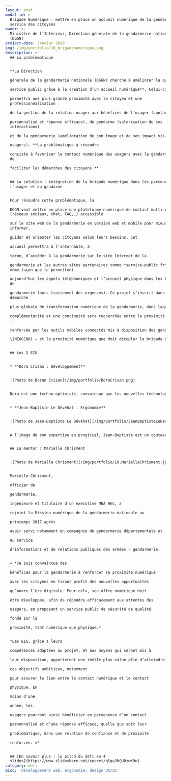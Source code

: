 ```yaml
---
layout: post
modal-id: >-
  Brigade Numérique : mettre en place un accueil numérique de la gendarmerie au
  service des citoyens
owner: >-
  Ministère de l'Intérieur, Direction générale de la gendarmerie nationale
  (DGGN)
project-date: Janvier 2018
img: /img/portfolio/10_brigadenumerique.png
description: >-
  ## La problématique


  **La Direction

  générale de la gendarmerie nationale (DGGN) cherche à améliorer la qualité du

  service public grâce à la création d’un accueil numérique**. Celui-ci

  permettra une plus grande proximité avec le citoyen et une
  professionnalisation

  de la gestion de la relation usager aux bénéfices de l’usager (contact

  personnalisé et réponse efficace), du gendarme (valorisation de ses
  interactions)

  et de la gendarmerie (amélioration de son image et de son impact vis-à-vis des

  usagers). **La problématique à résoudre

  consiste à favoriser le contact numérique des usagers avec la gendarmerie et
  de

  faciliter les démarches des citoyens.**


  ## La solution : intégration de la brigade numérique dans les parcours de
  l'usager et du gendarme


  Pour résoudre cette problématique, la

  DGGN veut mettre en place une plateforme numérique de contact multi-canal
  (réseaux sociaux, chat, FAQ,…) accessible

  sur le site web de la gendarmerie en version web et mobile pour mieux
  informer,

  guider et orienter les citoyens selon leurs besoins. Cet

  accueil permettra à l’internaute, à

  terme, d’accéder à la gendarmerie sur le site Internet de la

  gendarmerie et les autres sites partenaires comme *service-public.fr* de la
  même façon que le permettent

  aujourd’hui les appels téléphoniques et l’accueil physique dans les brigades
  de

  gendarmerie (hors traitement des urgences). Ce projet s’inscrit dans une
  démarche

  plus globale de transformation numérique de la gendarmerie, dans laquelle une

  complémentarité et une continuité sera recherchée entre la proximité physique
  –

  renforcée par les outils mobiles connectés mis à disposition des gendarmes

  \(NEOGEND) – et la proximité numérique que doit décupler la brigade numérique.


  ## Les 2 EIG


  * **Dora Crisan : Développement**


  ![Photo de Doran Crisan](/img/portfolio/DoraCrisan.png)


  Dora est une techno-optimiste, convaincue que les nouvelles technologies peuvent avoir un fort impact positif sur l’individu comme sur la société. Passionnée par les transformations technologiques, elle souhaite contribuer au développement et à la mise en œuvre de solutions digitales afin de rendre la vie des gens plus facile et plus fluide. Après un doctorat de physique dans le domaine des nanotechnologies, avec un travail de recherche portant sur des cellules solaires et des cellules de mémoire pour les disques durs (publication dans Nature Communications), elle a mis en place une plateforme digitale et un système de gestion de portefeuille de projets de R&D au sein d’une multinationale de l’énergie. Elle rejoint les entrepreneurs d’intérêt général sur le défi du ministère de l'Intérieur.


  * **Jean-Baptiste Le Dévéhat : Ergonomie**


  ![Photo de Jean-Baptiste Le Dévéhat](/img/portfolio/JeanBaptisteLeDevehat.png)


  A l’image de son expertise en progiciel, Jean-Baptiste est un couteau-suisse et un entrepreneur de la transformation numérique. Après 7 années de gestion de projets web, pour l’industrie, le service et la distribution, Jean-Baptiste a créé la marque Symbiotique.fr en transition numérique. Aujourd’hui, il propose des méthodes et des outils durables, où les utilisateurs sont en capacité d’élaborer leurs solutions, offrant ainsi un cadre à l’innovation sociale et l’intérêt général. Permaculteur et engagé dans les villes en transition, il s’engage dans de nombreux réseaux d’engagement civique, associatif, locaux et des "communs".


  ## La mentor : Marielle Chrisment


  ![Photo de Marielle Chrisment](/img/portfolio/10.MarielleChrisment.jpg)


  Marielle Chrisment,

  officier de

  gendarmerie,

  ingénieure et titulaire d’un executive MBA HEC, a

  rejoint la Mission numérique de la gendarmerie nationale au

  printemps 2017 après

  avoir servi notamment en compagnie de gendarmerie départementale et

  au service

  d'informations et de relations publiques des armées - gendarmerie.


  « *Je suis convaincue des

  bénéfices pour la gendarmerie à renforcer sa proximité numérique

  avec les citoyens en tirant profit des nouvelles opportunités

  qu’ouvre l’ère digitale. Pour cela, son offre numérique doit

  être développée, afin de répondre efficacement aux attentes des

  usagers, en proposant un service public de sécurité de qualité

  fondé sur la

  proximité, tant numérique que physique.*


  *Les EIG, grâce à leurs

  compétences adaptées au projet, et aux moyens qui seront mis à

  leur disposition, apporteront une réelle plus-value afin d’atteindre

  ces objectifs ambitieux, notamment

  pour assurer le lien entre le contact numérique et le contact

  physique. En

  moins d’une

  année, les

  usagers pourront ainsi bénéficier en permanence d’un contact

  personnalisé et d’une réponse efficace, quelle que soit leur

  problématique, dans une relation de confiance et de proximité

  renforcée. »*


  ## [En savoir plus : le pitch du défi en 4
  slides](https://www.slideshare.net/secret/qlquJhQU0zwK9u)
category: defi
misc: 'développement web, ergonomie, design UX/UI'
---
```




















